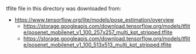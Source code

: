 tflite file in this directory was downloaded from:
- https://www.tensorflow.org/lite/models/pose_estimation/overview
    - https://storage.googleapis.com/download.tensorflow.org/models/tflite/posenet_mobilenet_v1_100_257x257_multi_kpt_stripped.tflite
    - https://storage.googleapis.com/download.tensorflow.org/models/tflite/posenet_mobilenet_v1_100_513x513_multi_kpt_stripped.tflite

